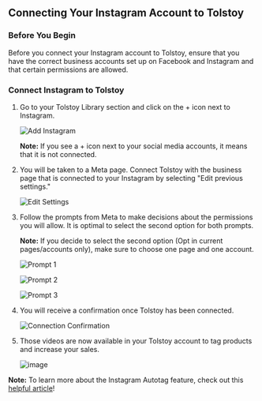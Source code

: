 ## Connecting Your Instagram Account to Tolstoy

### Before You Begin

Before you connect your Instagram account to Tolstoy, ensure that you have the correct business accounts set up on Facebook and Instagram and that certain permissions are allowed.

### Connect Instagram to Tolstoy

1. Go to your Tolstoy Library section and click on the + icon next to Instagram.

   ![Add Instagram](https://downloads.intercomcdn.com/i/o/941705604/0618fad04995016d5e4519c6/image.png)

   **Note:** If you see a + icon next to your social media accounts, it means that it is not connected.

2. You will be taken to a Meta page. Connect Tolstoy with the business page that is connected to your Instagram by selecting "Edit previous settings."

   ![Edit Settings](https://tolstoy-2c549356d0c0.intercom-attachments-7.com/i/o/777944006/00d1c683797594fd592a9bbf/rYJRb3uDJVW3R2Z5yqU_K_-NCSUtzXiLMRf8521y1FQSc8uZHiuY5EtGFsYBphQ09mTGeJhefUMLzRKEuPJXDWa7_5dPT_Tymz5W-smX4RL_87njRn4aikS-wD5Xj4UO7kDQegGYgZhIwdfUuSKjSkY)

3. Follow the prompts from Meta to make decisions about the permissions you will allow. It is optimal to select the second option for both prompts.

   **Note:** If you decide to select the second option (Opt in current pages/accounts only), make sure to choose one page and one account.

   ![Prompt 1](https://tolstoy-2c549356d0c0.intercom-attachments-7.com/i/o/777952613/d9c617b97a8cf29b8c26c3da/vWW45JhQXmpilwoK3AQ1xqOFSvSTKqunHjy8suNeS10i06yKE3oe1QnXFdCDeW-cWhhEZDtg4Ff9qTyEtywBHZv68CtLLQLxKhY_7CcATiMGafQSj4wD4Dk8nRf4EkY-GxlB5HG9z3kbuX1L0T4MDsE)

   ![Prompt 2](https://tolstoy-2c549356d0c0.intercom-attachments-7.com/i/o/777944036/3321c0d92533b1897cf56799/7LiI8mkOkwWQxkVTbPXN8abzWQGQDSdLDFXAVR-9rWR2Rsig8k0w-NTsqAMcuXrlI8hd9BcurVR3To0tMbOz22-RzglVeq7QcrBCsxDfjhQBPgLctmgm1WMLI7D4ZsCLFK4d8uuXCk-hlHptY5Sb2CE)

   ![Prompt 3](https://tolstoy-2c549356d0c0.intercom-attachments-7.com/i/o/777944049/629791ff84070a4dce8455ac/24SckZg8C4amCnFi9yQ1U9FsPEcxPX7QR6RED94AZI21XXXb_2hf8_k1k3gJST0JZFleeoPk_EQMRIdLOo6fe4mQvkXNQ0xkoUsfZoQPeo5Ff72T2SPiS99hbv-d7zz7_BOaKnl_6E345stQRxpU-kw)

4. You will receive a confirmation once Tolstoy has been connected.

   ![Connection Confirmation](https://tolstoy-2c549356d0c0.intercom-attachments-7.com/i/o/777944055/2c1688b91b4d2ca7241a1642/AjW7JlN8IhmFg0lpJKSKgHWZ864iCSmIqWdvfUVYbxS_4s6rr4fOfbjM2fj-v-YztByJhiCbCgn08EJ9JsOUWuU4hK-HRsY5J9O5RtqBWk3z0BnDfZgAOeai97TSv515cnVrvMcTYgzfR1y5rABgVcM)

5. Those videos are now available in your Tolstoy account to tag products and increase your sales.

   ![image](https://github.com/user-attachments/assets/4339f46c-3f36-4f68-afc4-b90a6efcebb5)

**Note:**
To learn more about the Instagram Autotag feature, check out this [helpful article](https://help.gotolstoy.com/en/articles/9394079-how-does-the-instagram-autotag-feature-work)!